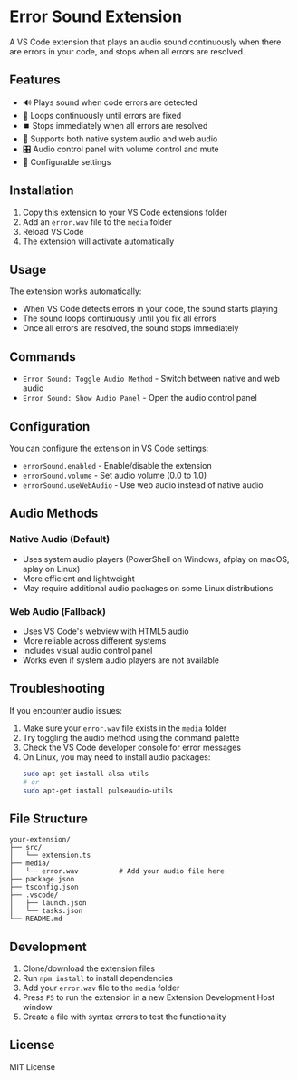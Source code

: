 # Error Sound Extension

A VS Code extension that plays an audio sound continuously when there are errors in your code, and stops when all errors are resolved.

## Features

- 🔊 Plays sound when code errors are detected
- 🔄 Loops continuously until errors are fixed
- ⏹️ Stops immediately when all errors are resolved
- 🎵 Supports both native system audio and web audio
- 🎛️ Audio control panel with volume control and mute
- 🔧 Configurable settings

## Installation

1. Copy this extension to your VS Code extensions folder
2. Add an `error.wav` file to the `media` folder
3. Reload VS Code
4. The extension will activate automatically

## Usage

The extension works automatically:

- When VS Code detects errors in your code, the sound starts playing
- The sound loops continuously until you fix all errors
- Once all errors are resolved, the sound stops immediately

## Commands

- `Error Sound: Toggle Audio Method` - Switch between native and web audio
- `Error Sound: Show Audio Panel` - Open the audio control panel

## Configuration

You can configure the extension in VS Code settings:

- `errorSound.enabled` - Enable/disable the extension
- `errorSound.volume` - Set audio volume (0.0 to 1.0)
- `errorSound.useWebAudio` - Use web audio instead of native audio

## Audio Methods

### Native Audio (Default)

- Uses system audio players (PowerShell on Windows, afplay on macOS, aplay on Linux)
- More efficient and lightweight
- May require additional audio packages on some Linux distributions

### Web Audio (Fallback)

- Uses VS Code's webview with HTML5 audio
- More reliable across different systems
- Includes visual audio control panel
- Works even if system audio players are not available

## Troubleshooting

If you encounter audio issues:

1. Make sure your `error.wav` file exists in the `media` folder
2. Try toggling the audio method using the command palette
3. Check the VS Code developer console for error messages
4. On Linux, you may need to install audio packages:
   ```bash
   sudo apt-get install alsa-utils
   # or
   sudo apt-get install pulseaudio-utils
   ```

## File Structure

```
your-extension/
├── src/
│   └── extension.ts
├── media/
│   └── error.wav          # Add your audio file here
├── package.json
├── tsconfig.json
├── .vscode/
│   ├── launch.json
│   └── tasks.json
└── README.md
```

## Development

1. Clone/download the extension files
2. Run `npm install` to install dependencies
3. Add your `error.wav` file to the `media` folder
4. Press `F5` to run the extension in a new Extension Development Host window
5. Create a file with syntax errors to test the functionality

## License

MIT License
